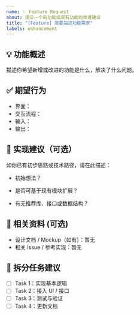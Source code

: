 ```yaml
---
name: ✨ Feature Request
about: 提交一个新功能或现有功能的改进建议
title: "[Feature] 简要描述功能需求"
labels: enhancement
---
```


## 💡 功能概述

描述你希望新增或改进的功能是什么，解决了什么问题。

## ✅ 期望行为

- 界面：
- 交互流程：
- 输入：
- 输出：

## 🔧 实现建议（可选）

如你已有初步思路或技术路径，请在此描述：

- 初始想法？

- 是否可基于现有模块扩展？

- 有无推荐库、接口或数据结构？
  

## 📎 相关资料 (可选)

- 设计文档 / Mockup（如有）：暂无
- 相关 Issue / 参考实现：暂无

## 🚧 拆分任务建议

- [ ] Task 1：实现基本逻辑
- [ ] Task 2：接入 UI / 接口
- [ ] Task 3：测试与验证
- [ ] Task 4：更新文档